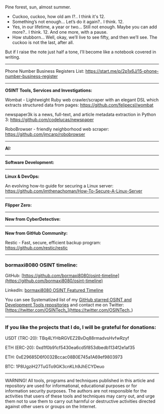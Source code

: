 
Pine forest, sun, almost summer.
- Cuckoo, cuckoo, how old am I?..
I think it's 12.
- Something’s not enough... Let’s do it again?..
I think. 12.
- Yes, in our lifetime, a year or two... Still not enough. Maybe you can add more?..
I think. 12. And one more, with a pause.
- How stubborn... Well, okay, we’ll live to see fifty, and then we’ll see. The cuckoo is not the last, after all.



But if I raise the note just half a tone, I’ll become like a notebook covered in writing.

----

Phone Number Business Registers List: https://start.me/p/2p1x6J/15-phone-number-business-register

----

**OSINT Tools, Services and Investigations:**

Wombat - Lightweight Ruby web crawler/scraper with an elegant DSL which extracts structured data from pages: https://github.com/felipecsl/wombat

newspaper3k is a news, full-text, and article metadata extraction in Python 3: https://github.com/codelucas/newspaper

RoboBrowser - friendly neighborhood web scraper: https://github.com/jmcarp/robobrowser

----

**AI:**



---

**Software Development:**



----

**Linux & DevOps:**

An evolving how-to guide for securing a Linux server: https://github.com/imthenachoman/How-To-Secure-A-Linux-Server

----

**Flipper Zero:**



----

**New from CyberDetective:**



----

**New from GitHub Community:**

Restic - Fast, secure, efficient backup program: https://github.com/restic/restic

----
### bormaxi8080 OSINT timeline:

GitHub: [https://github.com/bormaxi8080/osint-timeline](https://github.com/bormaxi8080/osint-timeline)

LinkedIn: [bormaxi8080 OSINT Featured Timeline](https://www.linkedin.com/in/osintech/details/featured/)

You can see Systematized list of my [GitHub starred OSINT and Development Tools repositories](https://github.com/bormaxi8080/github-starred-repos-builder/blob/main/starred_repos.md)
and contact me on Twitter: [https://twitter.com/OSINTech_](https://twitter.com/OSINTech_)

----
### If you like the projects that I do, I will be grateful for donations:

USDT (TRC-20): TBq4LYHbRGVEZ2BvDq88rmadvsHvfwRzyf

ETH (ERC-20): 0xd1f0b91cf5430ea6cd5f853dbedb1134f2e1af35

ETH: 0xE29685D6f0032Bccac08B0E745a1A69ef9803973

BTC: 1P8UgziH27TuGTo9GK3cnKLh9JhECYDeuo

----

WARNING! All tools, programs and techniques published in this article and repository are used for informational, educational purposes or for information security purposes. The authors are not responsible for the activities that users of these tools and techniques may carry out, and urge them not to use them to carry out harmful or destructive activities directed against other users or groups on the Internet.
